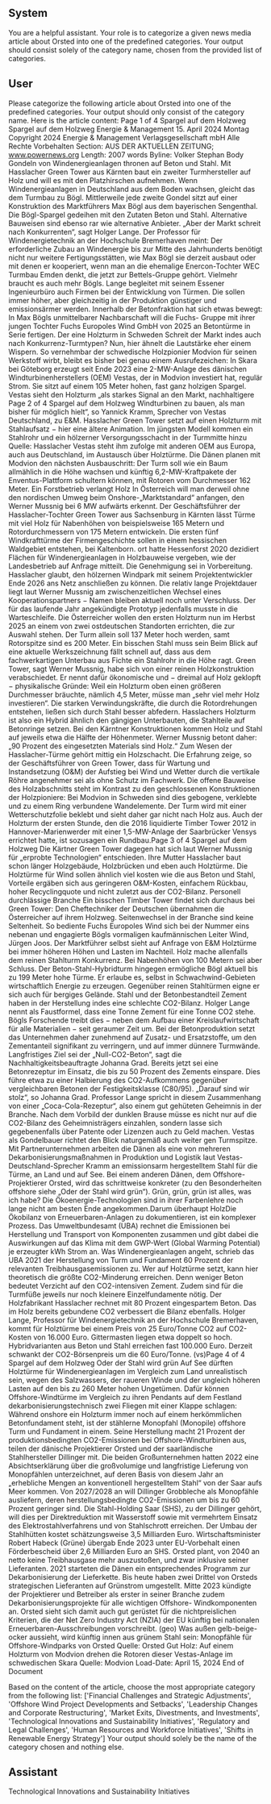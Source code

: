 ## System

You are a helpful assistant. Your role is to categorize a given news media article about Orsted into one of the predefined categories. Your output should consist solely of the category name, chosen from the provided list of categories.

## User


Please categorize the following article about Orsted into one of the predefined categories. 
Your output should only consist of the category name.
Here is the article content: Page 1 of 4
Spargel auf dem Holzweg
Spargel auf dem Holzweg
Energie & Management
15. April 2024 Montag
Copyright 2024 Energie & Management Verlagsgesellschaft mbH Alle Rechte Vorbehalten
Section: AUS DER AKTUELLEN ZEITUNG; www.powernews.org
Length: 2007 words
Byline: Volker Stephan
Body
Gondeln von Windenergieanlagen thronen auf Beton und Stahl. Mit Hasslacher Green Tower aus Kärnten baut ein 
zweiter Turmhersteller auf Holz und will es mit den Platzhirschen aufnehmen.
Wenn Windenergieanlagen in Deutschland aus dem Boden wachsen, gleicht das dem Turmbau zu Bögl. 
Mittlerweile jede zweite Gondel sitzt auf einer Konstruktion des Marktführers Max Bögl aus dem bayerischen 
Sengenthal. Die Bögl-Spargel gedeihen mit den Zutaten Beton und Stahl. Alternative Bauweisen sind ebenso rar 
wie alternative Anbieter. „Aber der Markt schreit nach Konkurrenten“, sagt Holger Lange.
Der Professor für Windenergietechnik an der Hochschule Bremerhaven meint: Der erforderliche Zubau an 
Windenergie bis zur Mitte des Jahrhunderts benötigt nicht nur weitere Fertigungsstätten, wie Max Bögl sie derzeit 
ausbaut oder mit denen er kooperiert, wenn man an die ehemalige Enercon-Tochter WEC Turmbau Emden denkt, 
die jetzt zur Bettels-Gruppe gehört. Vielmehr braucht es auch mehr Bögls. Lange begleitet mit seinem Essener 
Ingenieurbüro auch Firmen bei der Entwicklung von Türmen. Die sollen immer höher, aber gleichzeitig in der 
Produktion günstiger und emissionsärmer werden.
Innerhalb der Betonfraktion hat sich etwas bewegt: In Max Bögls unmittelbarer Nachbarschaft will die Fuchs-
Gruppe mit ihrer jungen Tochter Fuchs Europoles Wind GmbH von 2025 an Betontürme in Serie fertigen.
Der eine Holzturm in Schweden
Schreit der Markt indes auch nach Konkurrenz-Turmtypen? Nun, hier ähnelt die Lautstärke eher einem Wispern. So 
vernehmbar der schwedische Holzpionier Modvion für seinen Werkstoff wirbt, bleibt es bisher bei genau einem 
Ausrufezeichen: In Skara bei Göteborg erzeugt seit Ende 2023 eine 2-MW-Anlage des dänischen 
Windturbinenherstellers (OEM) Vestas, der in Modvion investiert hat, regulär Strom. Sie sitzt auf einem 105 Meter 
hohen, fast ganz holzigen Spargel. Vestas sieht den Holzturm „als starkes Signal an den Markt, nachhaltigere 
Page 2 of 4
Spargel auf dem Holzweg
Windturbinen zu bauen, als man bisher für möglich hielt“, so Yannick Kramm, Sprecher von Vestas Deutschland, zu 
E&M.
Hasslacher Green Tower setzt auf einen Holzturm mit Stahlaufsatz − hier eine ältere Animation. Im jüngsten Modell 
kommen ein Stahlrohr und ein hölzerner Versorgungsschacht in der Turmmitte hinzu
Quelle: Hasslacher
Vestas steht ihm zufolge mit anderen OEM aus Europa, auch aus Deutschland, im Austausch über Holztürme. Die 
Dänen planen mit Modvion den nächsten Ausbauschritt: Der Turm soll wie ein Baum allmählich in die Höhe 
wachsen und künftig 6,2-MW-Kraftpakete der Enventus-Plattform schultern können, mit Rotoren vom Durchmesser 
162 Meter.
Ein Forstbetrieb verlangt Holz
In Österreich will man derweil ohne den nordischen Umweg beim Onshore-„Marktstandard“ anfangen, den Werner 
Mussnig bei 6 MW aufwärts erkennt. Der Geschäftsführer der Hasslacher-Tochter Green Tower aus Sachsenburg 
in Kärnten lässt Türme mit viel Holz für Nabenhöhen von beispielsweise 165 Metern und Rotordurchmessern von 
175 Metern entwickeln. Die ersten fünf Windkrafttürme der Firmengeschichte sollen in einem hessischen 
Waldgebiet entstehen, bei Kaltenborn.
ort hatte Hessenforst 2020 dezidiert Flächen für Windenergieanlagen in Holzbauweise vergeben, wie der 
Landesbetrieb auf Anfrage mitteilt. Die Genehmigung sei in Vorbereitung. Hasslacher glaubt, den hölzernen 
Windpark mit seinem Projektentwickler Ende 2026 ans Netz anschließen zu können.
Die relativ lange Projektdauer liegt laut Werner Mussnig am zwischenzeitlichen Wechsel eines 
Kooperationspartners − Namen bleiben aktuell noch unter Verschluss.
Der für das laufende Jahr angekündigte Prototyp jedenfalls musste in die Warteschleife. Die Österreicher wollen 
den ersten Holzturm nun im Herbst 2025 an einem von zwei ostdeutschen Standorten errichten, die zur Auswahl 
stehen. Der Turm allein soll 137 Meter hoch werden, samt Rotorspitze sind es 200 Meter.
Ein bisschen Stahl muss sein
Beim Blick auf eine aktuelle Werkszeichnung fällt schnell auf, dass aus dem fachwerkartigen Unterbau aus Fichte 
ein Stahlrohr in die Höhe ragt. Green Tower, sagt Werner Mussnig, habe sich von einer reinen Holzkonstruktion 
verabschiedet. Er nennt dafür ökonomische und − dreimal auf Holz geklopft − physikalische Gründe: Weil ein 
Holzturm oben einen größeren Durchmesser bräuchte, nämlich 4,5 Meter, müsse man „sehr viel mehr Holz 
investieren“. Die starken Verwindungskräfte, die durch die Rotordrehungen entstehen, ließen sich durch Stahl 
besser abfedern.
Hasslachers Holzturm ist also ein Hybrid ähnlich den gängigen Unterbauten, die Stahlteile auf Betonringe setzen. 
Bei den Kärntner Konstruktionen kommen Holz und Stahl auf jeweils etwa die Hälfte der Höhenmeter. Werner 
Mussnig betont daher: „90 Prozent des eingesetzten Materials sind Holz.“
Zum Wesen der Hasslacher-Türme gehört mittig ein Holzschacht. Die Erfahrung zeige, so der Geschäftsführer von 
Green Tower, dass für Wartung und Instandsetzung (O&M) der Aufstieg bei Wind und Wetter durch die vertikale 
Röhre angenehmer sei als ohne Schutz im Fachwerk.
Die offene Bauweise des Holzabschnitts steht im Kontrast zu den geschlossenen Konstruktionen der Holzpioniere: 
Bei Modvion in Schweden sind dies gebogene, verklebte und zu einem Ring verbundene Wandelemente. Der Turm 
wird mit einer Wetterschutzfolie beklebt und sieht daher gar nicht nach Holz aus. Auch der Holzturm der ersten 
Stunde, den die 2016 liquidierte Timber Tower 2012 in Hannover-Marienwerder mit einer 1,5-MW-Anlage der 
Saarbrücker Vensys errichtet hatte, ist sozusagen ein Rundbau.Page 3 of 4
Spargel auf dem Holzweg
Die Kärtner Green Tower dagegen hat sich laut Werner Mussnig für „erprobte Technologien“ entschieden. Ihre 
Mutter Hasslacher baut schon länger Holzgebäude, Holzbrücken und eben auch Holztürme. Die Holztürme für 
Wind sollen ähnlich viel kosten wie die aus Beton und Stahl, Vorteile ergäben sich aus geringeren O&M-Kosten, 
einfachem Rückbau, hoher Recyclingquote und nicht zuletzt aus der CO2-Bilanz.
Personell durchlässige Branche
Ein bisschen Timber Tower findet sich durchaus bei Green Tower: Den Cheftechniker der Deutschen übernahmen 
die Österreicher auf ihrem Holzweg. Seitenwechsel in der Branche sind keine Seltenheit. So bediente Fuchs 
Europoles Wind sich bei der Nummer eins nebenan und engagierte Bögls vormaligen kaufmännischen Leiter Wind, 
Jürgen Joos. Der Marktführer selbst sieht auf Anfrage von E&M Holztürme bei immer höheren Höhen und Lasten 
im Nachteil.
Holz mache allenfalls dem reinen Stahlturm Konkurrenz. Bei Nabenhöhen von 100 Metern sei aber Schluss. Der 
Beton-Stahl-Hybridturm hingegen ermögliche Bögl aktuell bis zu 199 Meter hohe Türme. Er erlaube es, selbst in 
Schwachwind-Gebieten wirtschaftlich Energie zu erzeugen. Gegenüber reinen Stahltürmen eigne er sich auch für 
bergiges Gelände.
Stahl und der Betonbestandteil Zement haben in der Herstellung indes eine schlechte CO2-Bilanz. Holger Lange 
nennt als Faustformel, dass eine Tonne Zement für eine Tonne CO2 stehe. Bögls Forschende treibt dies − neben 
dem Aufbau einer Kreislaufwirtschaft für alle Materialien − seit geraumer Zeit um. Bei der Betonproduktion setzt das 
Unternehmen daher zunehmend auf Zusatz- und Ersatzstoffe, um den Zementanteil signifikant zu verringern, und 
auf immer dünnere Turmwände. Langfristiges Ziel sei der „Null-CO2-Beton“, sagt die Nachhaltigkeitsbeauftragte 
Johanna Grad.
Bereits jetzt sei eine Betonrezeptur im Einsatz, die bis zu 50 Prozent des Zements einspare. Dies führe etwa zu 
einer Halbierung des CO2-Aufkommens gegenüber vergleichbaren Betonen der Festigkeitsklasse (C80/95). 
„Darauf sind wir stolz“, so Johanna Grad.
Professor Lange spricht in diesem Zusammenhang von einer „Coca-Cola-Rezeptur“, also einem gut gehüteten 
Geheimnis in der Branche. Nach dem Vorbild der dunklen Brause müsse es nicht nur auf die CO2-Bilanz des 
Geheimnisträgers einzahlen, sondern lasse sich gegebenenfalls über Patente oder Lizenzen auch zu Geld machen.
Vestas als Gondelbauer richtet den Blick naturgemäß auch weiter gen Turmspitze. Mit Partnerunternehmen 
arbeiten die Dänen als eine von mehreren Dekarbonisierungsmaßnahmen in Produktion und Logistik laut Vestas-
Deutschland-Sprecher Kramm an emissionsarm hergestelltem Stahl für die Türme, an Land und auf See. Bei einem 
anderen Dänen, dem Offshore-Projektierer Orsted, wird das schrittweise konkreter (zu den Besonderheiten 
offshore siehe „Oder der Stahl wird grün“). Grün, grün, grün ist alles, was ich habe? Die Ökoenergie-Technologien 
sind in ihrer Farbenlehre noch lange nicht am besten Ende angekommen.Darum überhaupt HolzDie Ökobilanz von 
Erneuerbaren-Anlagen zu dokumentieren, ist ein komplexer Prozess. Das Umweltbundesamt (UBA) rechnet die 
Emissionen bei Herstellung und Transport von Komponenten zusammen und gibt dabei die Auswirkungen auf das 
Klima mit dem GWP-Wert (Global Warming Potential) je erzeugter kWh Strom an. Was Windenergieanlagen 
angeht, schrieb das UBA 2021 der Herstellung von Turm und Fundament 60 Prozent der relevanten 
Treibhausgasemissionen zu.
Wer auf Holztürme setzt, kann hier theoretisch die größte CO2-Minderung erreichen. Denn weniger Beton bedeutet 
Verzicht auf den CO2-intensiven Zement. Zudem sind für die Turmfüße jeweils nur noch kleinere Einzelfundamente 
nötig. Der Holzfabrikant Hasslacher rechnet mit 80 Prozent eingespartem Beton. Das im Holz bereits gebundene 
CO2 verbessert die Bilanz ebenfalls.
Holger Lange, Professor für Windenergietechnik an der Hochschule Bremerhaven, kommt für Holztürme bei einem 
Preis von 25 Euro/Tonne CO2 auf CO2-Kosten von 16.000 Euro. Gittermasten liegen etwa doppelt so hoch. 
Hybridvarianten aus Beton und Stahl erreichen fast 100.000 Euro. Derzeit schwankt der CO2-Börsenpreis um die 
60 Euro/Tonne. (vs)Page 4 of 4
Spargel auf dem Holzweg
Oder der Stahl wird grün
Auf See dürften Holztürme für Windenergieanlagen im Vergleich zum Land unrealistisch sein, wegen des 
Salzwassers, der raueren Winde und der ungleich höheren Lasten auf den bis zu 260 Meter hohen Ungetümen. 
Dafür können Offshore-Windtürme im Vergleich zu ihren Pendants auf dem Festland dekarbonisierungstechnisch 
zwei Fliegen mit einer Klappe schlagen: Während onshore ein Holzturm immer noch auf einem herkömmlichen 
Betonfundament steht, ist der stählerne Monopfahl (Monopile) offshore Turm und Fundament in einem. Seine 
Herstellung macht 21 Prozent der produktionsbedingten CO2-Emissionen bei Offshore-Windturbinen aus, teilen der 
dänische Projektierer Orsted und der saarländische Stahlhersteller Dillinger mit.
Die beiden Großunternehmen hatten 2022 eine Absichtserklärung über die großvolumige und langfristige Lieferung 
von Monopfählen unterzeichnet, auf deren Basis von diesem Jahr an „erhebliche Mengen an konventionell 
hergestelltem Stahl“ von der Saar aufs Meer kommen. Von 2027/2028 an will Dillinger Grobbleche als Monopfähle 
ausliefern, deren herstellungsbedingte CO2-Emissionen um bis zu 60 Prozent geringer sind. Die Stahl-Holding 
Saar (SHS), zu der Dillinger gehört, will dies per Direktreduktion mit Wasserstoff sowie mit vermehrtem Einsatz des 
Elektrostahlverfahrens und von Stahlschrott erreichen. Der Umbau der Stahlhütten kostet schätzungsweise 3,5 
Milliarden Euro. Wirtschaftsminister Robert Habeck (Grüne) übergab Ende 2023 unter EU-Vorbehalt einen 
Förderbescheid über 2,6 Milliarden Euro an SHS.
Orsted plant, von 2040 an netto keine Treibhausgase mehr auszustoßen, und zwar inklusive seiner Lieferanten. 
2021 starteten die Dänen ein entsprechendes Programm zur Dekarbonisierung der Lieferkette. Bis heute haben 
zwei Drittel von Orsteds strategischen Lieferanten auf Grünstrom umgestellt. Mitte 2023 kündigte der Projektierer 
und Betreiber als erster in seiner Branche zudem Dekarbonisierungsprojekte für alle wichtigen Offshore-
Windkomponenten an. Orsted sieht sich damit auch gut gerüstet für die nichtpreislichen Kriterien, die der Net Zero 
Industry Act (NZIA) der EU künftig bei nationalen Erneuerbaren-Ausschreibungen vorschreibt. (geo) Was außen 
gelb-beige-ocker aussieht, wird künftig innen aus grünem Stahl sein: Monopfähle für Offshore-Windparks von 
Orsted
Quelle: Orsted Gut Holz: Auf einem Holzturm von Modvion drehen die Rotoren dieser Vestas-Anlage im 
schwedischen Skara
Quelle: Modvion
Load-Date: April 15, 2024
End of Document

Based on the content of the article, choose the most appropriate category from the following list: ['Financial Challenges and Strategic Adjustments', 'Offshore Wind Project Developments and Setbacks', 'Leadership Changes and Corporate Restructuring', 'Market Exits, Divestments, and Investments', 'Technological Innovations and Sustainability Initiatives', 'Regulatory and Legal Challenges', 'Human Resources and Workforce Initiatives', 'Shifts in Renewable Energy Strategy']
Your output should solely be the name of the category chosen and nothing else.
            

## Assistant

Technological Innovations and Sustainability Initiatives

